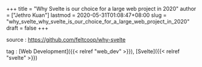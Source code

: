 +++
title = "Why Svelte is our choice for a large web project in 2020"
author = ["Jethro Kuan"]
lastmod = 2020-05-31T01:08:47+08:00
slug = "why_svelte_why_svelte_is_our_choice_for_a_large_web_project_in_2020"
draft = false
+++

source
: <https://github.com/feltcoop/why-svelte>

tag
: [Web Development]({{< relref "web_dev" >}}), [Svelte]({{< relref "svelte" >}})
